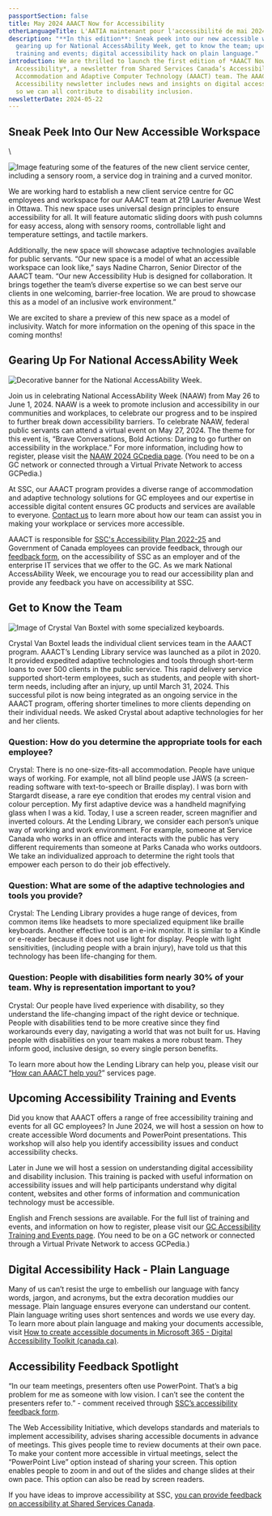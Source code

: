 ```yaml
---
passportSection: false
title: May 2024 AAACT Now for Accessibility
otherLanguageTitle: L'AATIA maintenant pour l'accessibilité de mai 2024
description: "**In this edition**: Sneak peek into our new accessible workspace;
  gearing up for National AccessAbility Week, get to know the team; upcoming
  training and events; digital accessibility hack on plain language."
introduction: We are thrilled to launch the first edition of *AAACT Now for
  Accessibility*, a newsletter from Shared Services Canada’s Accessibility,
  Accommodation and Adaptive Computer Technology (AAACT) team. The AAACT Now for
  Accessibility newsletter includes news and insights on digital accessibility
  so we can all contribute to disability inclusion.
newsletterDate: 2024-05-22
---
```

## Sneak Peek Into Our New Accessible Workspace

<div class="row">\
<div class="col-md-6">

![Image featuring some of the features of the new client service center, including a sensory room, a service dog in training and a curved monitor.](/docs/aaact-s-accessible-workspace.png)

</div>
</div>

We are working hard to establish a new client service centre for GC employees and workspace for our AAACT team at 219 Laurier Avenue West in Ottawa. This new space uses universal design principles to ensure accessibility for all. It will feature automatic sliding doors with push columns for easy access, along with sensory rooms, controllable light and temperature settings, and tactile markers.  

Additionally, the new space will showcase adaptive technologies available for public servants. “Our new space is a model of what an accessible workspace can look like,” says Nadine Charron, Senior Director of the AAACT team. “Our new Accessibility Hub is designed for collaboration. It brings together the team’s diverse expertise so we can best serve our clients in one welcoming, barrier-free location. We are proud to showcase this as a model of an inclusive work environment.”  

We are excited to share a preview of this new space as a model of inclusivity. Watch for more information on the opening of this space in the coming months! 

## Gearing Up For National AccessAbility Week

![Decorative banner for the National AccessAbility Week.](/docs/naaw-2024.jpg)

Join us in celebrating National AccessAbility Week (NAAW) from May 26 to June 1, 2024. NAAW is a week to promote inclusion and accessibility in our communities and workplaces, to celebrate our progress and to be inspired to further break down accessibility barriers. To celebrate NAAW, federal public servants can attend a virtual event on May 27, 2024. The theme for this event is, “Brave Conversations, Bold Actions: Daring to go further on accessibility in the workplace.” For more information, including how to register, please visit the [NAAW 2024 GCpedia page](https://www.gcpedia.gc.ca/wiki/National_AccessAbility_Week_2024/_Semaine_nationale_de_l%E2%80%99accessibilit%C3%A9_2024). (You need to be on a GC network or connected through a Virtual Private Network to access GCPedia.) 

At SSC, our AAACT program provides a diverse range of accommodation and adaptive technology solutions for GC employees and our expertise in accessible digital content ensures GC products and services are available to everyone. [Contact us](aaact-aatia@ssc-spc.gc.ca) to learn more about how our team can assist you in making your workplace or services more accessible. 

AAACT is responsible for [SSC's Accessibility Plan 2022-25](https://www.canada.ca/en/shared-services/corporate/publications/shared-services-canada-accessibility-plan-2022-25.html) and Government of Canada employees can provide feedback, through our [feedback form](https://www.canada.ca/en/shared-services/corporate/accessibility/accessibility-feedback.html), on the accessibility of SSC as an employer and of the enterprise IT services that we offer to the GC. As we mark National AccessAbility Week, we encourage you to read our accessibility plan and provide any feedback you have on accessibility at SSC. 

## Get to Know the Team

![Image of Crystal Van Boxtel with some specialized keyboards.](/docs/crystal.png)

Crystal Van Boxtel leads the individual client services team in the AAACT program. AAACT’s Lending Library service was launched as a pilot in 2020. It provided expedited adaptive technologies and tools through short-term loans to over 500 clients in the public service. This rapid delivery service supported short-term employees, such as students, and people with short-term needs, including after an injury, up until March 31, 2024. This successful pilot is now being integrated as an ongoing service in the AAACT program, offering shorter timelines to more clients depending on their individual needs.  We asked Crystal about adaptive technologies for her and her clients.  

### Question: How do you determine the appropriate tools for each employee?

Crystal: There is no one-size-fits-all accommodation. People have unique ways of working. For example, not all blind people use JAWS (a screen-reading software with text-to-speech or Braille display). I was born with Stargardt disease, a rare eye condition that erodes my central vision and colour perception. My first adaptive device was a handheld magnifying glass when I was a kid. Today, I use a screen reader, screen magnifier and inverted colours. At the Lending Library, we consider each person’s unique way of working and work environment. For example, someone at Service Canada who works in an office and interacts with the public has very different requirements than someone at Parks Canada who works outdoors. We take an individualized approach to determine the right tools that empower each person to do their job effectively.  

### Question: What are some of the adaptive technologies and tools you provide?

Crystal: The Lending Library provides a huge range of devices, from common items like headsets to more specialized equipment like braille keyboards. Another effective tool is an e-ink monitor. It is similar to a Kindle or e-reader because it does not use light for display. People with light sensitivities, (including people with a brain injury), have told us that this technology has been life-changing for them.  

### Question: People with disabilities form nearly 30% of your team. Why is representation important to you?

Crystal: Our people have lived experience with disability, so they understand the life-changing impact of the right device or technique. People with disabilities tend to be more creative since they find workarounds every day, navigating a world that was not built for us. Having people with disabilities on your team makes a more robust team. They inform good, inclusive design, so every single person benefits. 

To learn more about how the Lending Library can help you, please visit our “[How can AAACT help you?](https://www.canada.ca/en/shared-services/corporate/aaact-program/how-aaact-help-you.html)” services page. 

## Upcoming Accessibility Training and Events

Did you know that AAACT offers a range of free accessibility training and events for all GC employees? In June 2024, we will host a session on how to create accessible Word documents and PowerPoint presentations. This workshop will also help you identify accessibility issues and conduct accessibility checks. 

Later in June we will host a session on understanding digital accessibility and disability inclusion. This training is packed with useful information on accessibility issues and will help participants understand why digital content, websites and other forms of information and communication technology must be accessible. 

English and French sessions are available. For the full list of training and events, and information on how to register, please visit our [GC Accessibility Training and Events page](https://www.gcpedia.gc.ca/wiki/GC_Accessibility_Training_and_Events_/_Formation_et_%C3%A9v%C3%A9nements_du_GC_sur_l%27accessibilit%C3%A9?setlang=en&uselang=en). (You need to be on a GC network or connected through a Virtual Private Network to access GCPedia.) 

## Digital Accessibility Hack - Plain Language

Many of us can’t resist the urge to embellish our language with fancy words, jargon, and acronyms, but the extra decoration muddies our message. Plain language ensures everyone can understand our content. Plain language writing uses short sentences and words we use every day. To learn more about plain language and making your documents accessible, visit [How to create accessible documents in Microsoft 365 - Digital Accessibility Toolkit (canada.ca)](https://a11y.canada.ca/en/how-to-create-accessible-documents-in-microsoft-365/). 

## Accessibility Feedback Spotlight

“In our team meetings, presenters often use PowerPoint. That’s a big problem for me as someone with low vision. I can’t see the content the presenters refer to.”  - comment received through [SSC’s accessibility feedback form](https://www.canada.ca/en/shared-services/corporate/accessibility/accessibility-feedback-process.html). 

The Web Accessibility Initiative, which develops standards and materials to implement accessibility, advises sharing accessible documents in advance of meetings. This gives people time to review documents at their own pace. To make your content more accessible in virtual meetings, select the “PowerPoint Live” option instead of sharing your screen. This option enables people to zoom in and out of the slides and change slides at their own pace. This option can also be read by screen readers.   

If you have ideas to improve accessibility at SSC, [you can provide feedback on accessibility at Shared Services Canada](https://www.canada.ca/en/shared-services/corporate/accessibility/accessibility-feedback-process.html).
